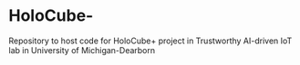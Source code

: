 # HoloCube-
Repository to host code for HoloCube+ project in Trustworthy AI-driven IoT lab in University of Michigan-Dearborn
